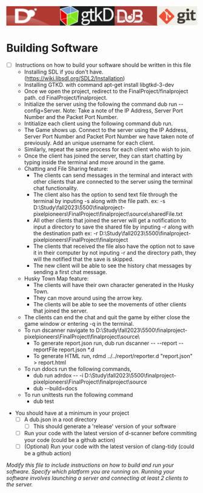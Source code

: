 <img src="./media/banner.png" alt="banner" />

# Building Software

- [ ] Instructions on how to build your software should be written in this file
	- Installing SDL if you don't have. (https://wiki.libsdl.org/SDL2/Installation)
	- Installing GTKD. with command apt-get install libgtkd-3-dev
	- Once we open the project, redirect to the FinalProject/finalproject path.
      		cd FinalProject/finalproject.
	- Initialize the server using the following the command
      		dub run --config=Server.
	  Note: Take a note of the IP Address, Server Port Number and the Packet Port Number.
	- Intitialize each client using the following command
      		dub run.
	- The Game shows up. Connect to the server using the IP Address, Server Port Number and Packet Port Number we have taken note of previously. Add an unique username for each client.
	- Similarly, repeat the same process for each client who wish to join.
	- Once the client has joined the server, they can start chatting by typing inside the terminal and move around in the game.
 	- Chatting and File Sharing feature:
  		- The clients can send messages in the terminal and interact with other clients that are connected to the server using the terminal chat functionality.
	 	- The client also has the option to send text file through the terminal by inputing -s along with the file path.
			ex: -s D:\Study\fall2023\5500\finalproject-pixelpioneers\FinalProject\finalproject\source\sharedFile.txt
	  	- All other clients that joined the server will get a notification to input a directory to save the shared file by inputing -r along with the destination path
	  		ex: -r D:\Study\fall2023\5500\finalproject-pixelpioneers\FinalProject\finalproject
	  	- The clients that received the file also have the option not to save it in their computer by not inputing -r and the directory path, they will the notified that the save is skipped.
   		- The new client will be able to see the history chat messages by sending a first chat message.
   	- Husky Town Map feature:
   		- The clients will have their own character generated in the Husky Town.
   	 	- They can move around using the arrow key.
   	  	- The clients will be able to see the movements of other clients that joined the server.
  	- The clients can end the chat and quit the game by either close the game window or entering -q in the terminal.
	- To run dscanner navigate to D:\Study\fall2023\5500\finalproject-pixelpioneers\FinalProject\finalproject\source\
		- To generate report.json run, dub run dscanner -- --report --reportFile report.json *.d 
		- To generate HTML run, rdmd ../../report/reporter.d "report.json" > report.html
	- To run ddocs run the following commands,
		- dub run adrdox -- -i D:\Study\fall2023\5500\finalproject-pixelpioneers\FinalProject\finalproject\source 
		- dub --build=docs
	- To run unittests run the following command
		- dub test
- You should have at a minimum in your project
	- [ ] A dub.json in a root directory
    	- [ ] This should generate a 'release' version of your software
  - [ ] Run your code with the latest version of d-scanner before commiting your code (could be a github action)
  - [ ] (Optional) Run your code with the latest version of clang-tidy  (could be a github action)

*Modify this file to include instructions on how to build and run your software. Specify which platform you are running on. Running your software involves launching a server and connecting at least 2 clients to the server.*

